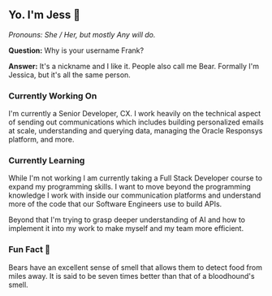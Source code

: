 ## Yo. I'm Jess 👋

_Pronouns: She / Her, but mostly Any will do._

**Question:** Why is your username Frank?

**Answer:** It's a nickname and I like it. People also call me Bear. Formally I'm Jessica, but it's all the same person.

### Currently Working On

I'm currently a Senior Developer, CX. I work heavily on the technical aspect of sending out communications which includes building personalized emails at scale, understanding and querying data, managing the Oracle Responsys platform, and more.

### Currently Learning

While I'm not working I am currently taking a Full Stack Developer course to expand my programming skills. I want to move beyond the programming knowledge I work with inside our communication platforms and understand more of the code that our Software Engineers use to build APIs.

Beyond that I'm trying to grasp deeper understanding of AI and how to implement it into my work to make myself and my team more efficient.

### Fun Fact 🐻

Bears have an excellent sense of smell that allows them to detect food from miles away. It is said to be seven times better than that of a bloodhound's smell.
